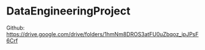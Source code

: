 # DataEngineeringProject

Github:
https://drive.google.com/drive/folders/1hmNm8DROS3atFU0uZbqoz_ipJPsF6Crf
